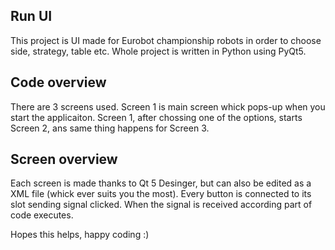 ## Run UI
 This project is UI made for Eurobot championship robots in order to choose side,  strategy,  table etc.
Whole project is written in Python using PyQt5.

## Code overview
There are 3 screens used. Screen 1 is main screen whick pops-up when you start the applicaiton. Screen 1, after chossing one of the options, starts Screen 2, ans same thing happens for Screen 3.

## Screen overview
Each screen is made thanks to Qt 5 Desinger, but can also be edited as a XML file (whick ever suits you the most).
Every button is connected to its slot sending signal clicked. When the signal is received according part of code executes.

Hopes this helps, happy coding :)
